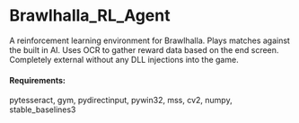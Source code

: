 # Brawlhalla_RL_Agent

A reinforcement learning environment for Brawlhalla. Plays matches against the built in AI. Uses OCR to gather reward data based on the end screen. Completely external without any DLL injections into the game.

#### Requirements:
pytesseract, gym, pydirectinput, pywin32, mss, cv2, numpy, stable_baselines3
